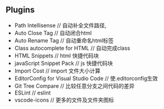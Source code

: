 ## Plugins

* Path Intellisense                      // 自动补全文件路径,
* Auto Close Tag                         // 自动闭合html 
* Auto Rename Tag                        // 自动重命名html标签
* Class autocomplete for HTML            // 自动完成class
* HTML Snippets                          // html 快捷代码块
* javaScript Snippet Pack                // js 快捷代码块
* Import Cost                            // import 文件大小计算
* EditorConfig for Visual Studio Code    // 使.editorconfig生效
* Git Tree Compare                       // 比较任意分支之间代码的差异
* ESLint                                 // eslint
* vscode-icons                           // 更多的文件及文件夹图标
